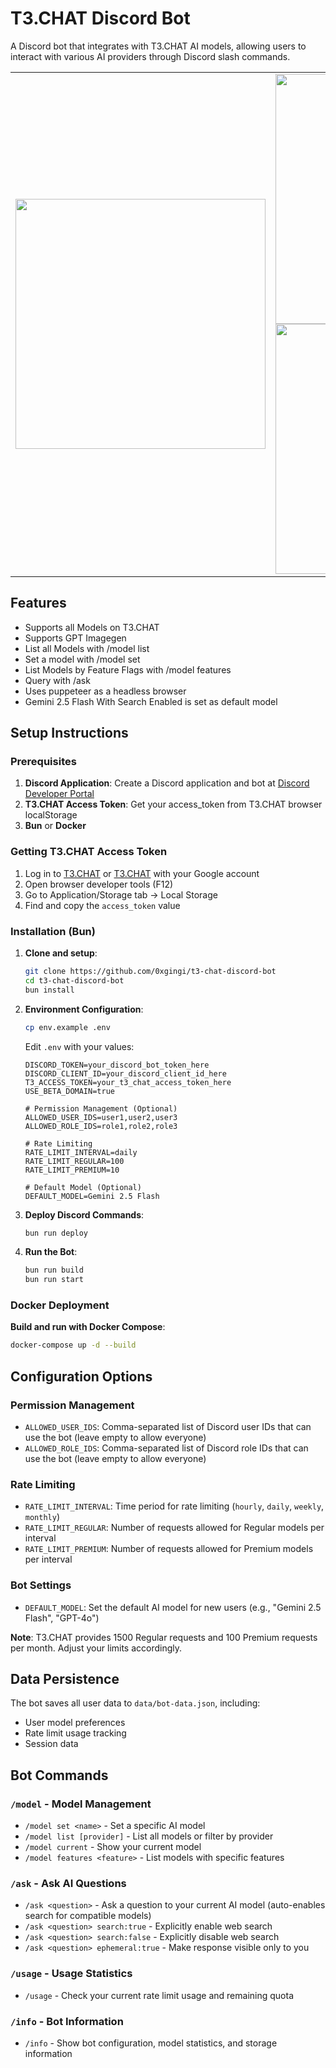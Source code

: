 # T3.CHAT Discord Bot

A Discord bot that integrates with T3.CHAT AI models, allowing users to interact with various AI providers through Discord slash commands.

<table>
<tr>
<td>
<img src="https://github.com/user-attachments/assets/ccea426d-216e-42ca-9253-1aaf9d4e4cb8" width="400">
</td>
<td>
<img src="https://github.com/user-attachments/assets/76f55770-bfc4-4ac3-be6a-6fc6d568ab6d" width="400"><br>
<img src="https://github.com/user-attachments/assets/f2ea2fc6-eb87-4228-b974-a251e3ab2e38" width="400">
</td>
</tr>
</table>

## Features

- Supports all Models on T3.CHAT
- Supports GPT Imagegen
- List all Models with /model list
- Set a model with /model set
- List Models by Feature Flags with /model features
- Query with /ask
- Uses puppeteer as a headless browser
- Gemini 2.5 Flash With Search Enabled is set as default model


## Setup Instructions

### Prerequisites

1. **Discord Application**: Create a Discord application and bot at [Discord Developer Portal](https://discord.com/developers/applications)
2. **T3.CHAT Access Token**: Get your access_token from T3.CHAT browser localStorage
3. **Bun** or **Docker**

### Getting T3.CHAT Access Token

1. Log in to [T3.CHAT](https://beta.t3.chat) or [T3.CHAT](https://t3.chat) with your Google account
2. Open browser developer tools (F12)
3. Go to Application/Storage tab → Local Storage
4. Find and copy the `access_token` value

### Installation (Bun)

1. **Clone and setup**:
   ```bash
   git clone https://github.com/0xgingi/t3-chat-discord-bot
   cd t3-chat-discord-bot
   bun install
   ```

2. **Environment Configuration**:
   ```bash
   cp env.example .env
   ```
   
   Edit `.env` with your values:
   ```env
   DISCORD_TOKEN=your_discord_bot_token_here
   DISCORD_CLIENT_ID=your_discord_client_id_here
   T3_ACCESS_TOKEN=your_t3_chat_access_token_here
   USE_BETA_DOMAIN=true
   
   # Permission Management (Optional)
   ALLOWED_USER_IDS=user1,user2,user3
   ALLOWED_ROLE_IDS=role1,role2,role3
   
   # Rate Limiting
   RATE_LIMIT_INTERVAL=daily
   RATE_LIMIT_REGULAR=100
   RATE_LIMIT_PREMIUM=10
   
   # Default Model (Optional)
   DEFAULT_MODEL=Gemini 2.5 Flash
   ```

3. **Deploy Discord Commands**:
   ```bash
   bun run deploy
   ```

4. **Run the Bot**:
   ```bash
   bun run build
   bun run start
   ```

### Docker Deployment

 **Build and run with Docker Compose**:
   ```bash
   docker-compose up -d --build
   ```

## Configuration Options

### Permission Management

- `ALLOWED_USER_IDS`: Comma-separated list of Discord user IDs that can use the bot (leave empty to allow everyone)
- `ALLOWED_ROLE_IDS`: Comma-separated list of Discord role IDs that can use the bot (leave empty to allow everyone)

### Rate Limiting

- `RATE_LIMIT_INTERVAL`: Time period for rate limiting (`hourly`, `daily`, `weekly`, `monthly`)
- `RATE_LIMIT_REGULAR`: Number of requests allowed for Regular models per interval
- `RATE_LIMIT_PREMIUM`: Number of requests allowed for Premium models per interval

### Bot Settings

- `DEFAULT_MODEL`: Set the default AI model for new users (e.g., "Gemini 2.5 Flash", "GPT-4o")

**Note**: T3.CHAT provides 1500 Regular requests and 100 Premium requests per month. Adjust your limits accordingly.

## Data Persistence

The bot saves all user data to `data/bot-data.json`, including:
- User model preferences
- Rate limit usage tracking
- Session data

## Bot Commands

### `/model` - Model Management

- `/model set <name>` - Set a specific AI model
- `/model list [provider]` - List all models or filter by provider
- `/model current` - Show your current model
- `/model features <feature>` - List models with specific features

### `/ask` - Ask AI Questions

- `/ask <question>` - Ask a question to your current AI model (auto-enables search for compatible models)
- `/ask <question> search:true` - Explicitly enable web search
- `/ask <question> search:false` - Explicitly disable web search
- `/ask <question> ephemeral:true` - Make response visible only to you

### `/usage` - Usage Statistics

- `/usage` - Check your current rate limit usage and remaining quota

### `/info` - Bot Information

- `/info` - Show bot configuration, model statistics, and storage information